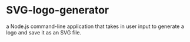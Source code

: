 # SVG-logo-generator
a Node.js command-line application that takes in user input to generate a logo and save it as an SVG file.

